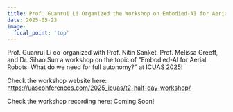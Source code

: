 ```yaml
---
title: Prof. Guanrui Li Organized the Workshop on Embodied-AI for Aerial Robots at ICUAS 2025
date: 2025-05-23
image:
  focal_point: 'top'
---
```


Prof. Guanrui Li co-organized with Prof. Nitin Sanket, Prof. Melissa Greeff, and Dr. Sihao Sun a workshop on the topic of "Embodied-AI for Aerial Robots: What do we need for full autonomy?" at ICUAS 2025!

Check the workshop website here: https://uasconferences.com/2025_icuas/t2-half-day-workshop/ 

Check the workshop recording here: Coming Soon!  